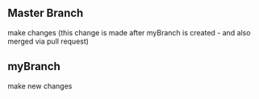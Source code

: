 ## Master Branch
make changes (this change is made after myBranch is created - and also merged via pull request)

## myBranch
make new changes
